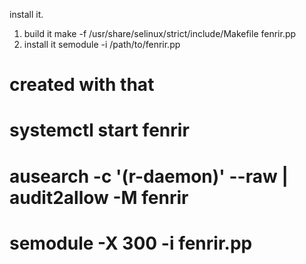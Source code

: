 install it.
1. build it
make -f /usr/share/selinux/strict/include/Makefile fenrir.pp
2. install it
semodule -i /path/to/fenrir.pp


# created with that
# systemctl start fenrir
# ausearch -c '(r-daemon)' --raw | audit2allow -M fenrir
# semodule -X 300 -i fenrir.pp

